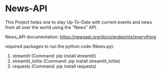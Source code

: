 # News-API

This Project helps one to stay Up-To-Date with current events and news from all over the world using the "News" API.

News_API documentation: https://newsapi.org/docs/endpoints/everything

required packages to run the python code (News.py):
 1) streamlit (Command: pip install streamlit)
 2) streamlit_lottie (Command: pip install streamlit_lottie)
 3) requests (Command: pip install requests)
